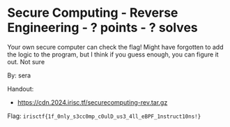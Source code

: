 # Secure Computing - Reverse Engineering - ? points - ? solves

Your own secure computer can check the flag! Might have forgotten to add the logic to the program, but I think if you guess enough, you can figure it out. Not sure

By: sera

Handout:
- https://cdn.2024.irisc.tf/securecomputing-rev.tar.gz

Flag: `irisctf{1f_0nly_s3cc0mp_c0ulD_us3_4ll_eBPF_1nstruct10ns!}`
